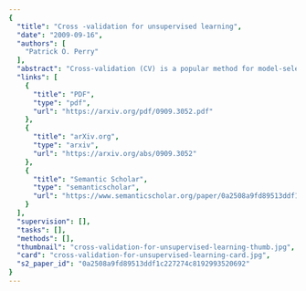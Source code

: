 ```yaml
---
{
  "title": "Cross -validation for unsupervised learning",
  "date": "2009-09-16",
  "authors": [
    "Patrick O. Perry"
  ],
  "abstract": "Cross-validation (CV) is a popular method for model-selection. Unfortunately, it is not immediately obvious how to apply CV to unsupervised or exploratory contexts. This thesis discusses some extensions of cross-validation to unsupervised learning, specifically focusing on the problem of choosing how many principal components to keep. We introduce the latent factor model, define an objective criterion, and show how CV can be used to estimate the intrinsic dimensionality of a data set. Through both simulation and theory, we demonstrate that cross-validation is a valuable tool for unsupervised learning.",
  "links": [
    {
      "title": "PDF",
      "type": "pdf",
      "url": "https://arxiv.org/pdf/0909.3052.pdf"
    },
    {
      "title": "arXiv.org",
      "type": "arxiv",
      "url": "https://arxiv.org/abs/0909.3052"
    },
    {
      "title": "Semantic Scholar",
      "type": "semanticscholar",
      "url": "https://www.semanticscholar.org/paper/0a2508a9fd89513ddf1c227274c8192993520692"
    }
  ],
  "supervision": [],
  "tasks": [],
  "methods": [],
  "thumbnail": "cross-validation-for-unsupervised-learning-thumb.jpg",
  "card": "cross-validation-for-unsupervised-learning-card.jpg",
  "s2_paper_id": "0a2508a9fd89513ddf1c227274c8192993520692"
}
---
```


